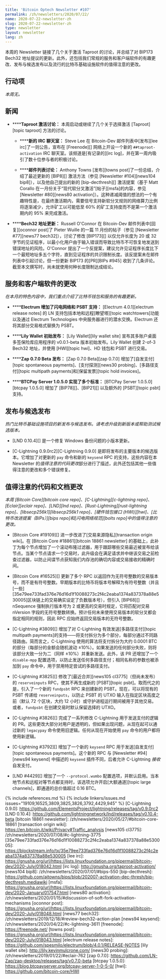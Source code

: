 ```yaml
---
title: 'Bitcoin Optech Newsletter #107'
permalink: /zh/newsletters/2020/07/22/
name: 2020-07-22-newsletter-zh
slug: 2020-07-22-newsletter-zh
type: newsletter
layout: newsletter
lang: zh
---
```

本周的 Newsletter 链接了几个关于激活 Taproot 的讨论，并总结了对 BIP173 Bech32 地址提议的更新。此外，还包括我们常规的服务和客户端软件的有趣更改、发布与候选发布以及流行的比特币基础设施软件的值得注意的更改。

## 行动项

*本周无。*

## 新闻

- **<!--taproot-activation-discussions-->****Taproot 激活讨论：** 本周启动或继续了几个关于选择激活 [Taproot][topic taproot] 方法的讨论。

  - **<!--new-irc-room-->****新的 IRC 聊天室：** Steve Lee 在 Bitcoin-Dev 邮件列表中[发布][lee irc]了一则公告，宣布在 [Freenode][] 网络上开设一个新的 `##taproot-activation` IRC 聊天室。该频道是[有记录的][irc log]，并在第一周内吸引了数十位参与者的积极讨论。

  - **<!--mailing-list-thread-->****邮件列表讨论：** Anthony Towns [发布][towns post]了一份总结，介绍了最近更新的 [BIP8][] 激活方法（参见 [Newsletter #104][news104 bip8]），以及他自己提出的新的 [bip-decthresh][] 激活提案（基于 Matt Corallo 在一月份关于“现代软分叉激活”[帖子][msfa]的内容，参见 [Newsletter #80][news80 activation]）。这种递减阈值的想法的一个有趣特性是，在最终激活期内，需要信号支持新软分叉规则的网络算力比例将逐渐减少，允许矿工以可能低至 60% 的矿工支持度而不是第一个激活期内的 95% 来完成激活。

- **<!--bech32-address-updates-->****Bech32 地址更新：** Russell O'Connor 在 Bitcoin-Dev 邮件列表中[回复][oconnor post]了 Pieter Wuille 的一篇 11 月份的帖子（参见 [Newsletter #77][news77 bech32]），讨论了修改 [BIP173][] 以仅允许长度为 20 或 32 字节的见证程序，以最小化用户由于输入错误而导致比特币不可恢复地发送到错误地址的风险。O'Connor 提出了一个反提案，建议允许见证程序长度比下一个最短地址多五个字符，直到见证程序的共识限制长度。该反提案未在邮件列表中引起讨论，但一份更新 BIP173 的[PR][BIPs #945] 收到了几条评论。截至本文撰写时，尚未就使用何种长度限制达成结论。

## 服务和客户端软件的更改

*在本月的特色内容中，我们重点介绍了比特币钱包和服务的有趣更新。*

- **<!--electrum-adds-lightning-network-and-psbt-support-->****Electrum 增加了闪电网络和 PSBT 支持：**
  [Electrum 4.0.1][electrum release notes] 的 LN 支持包括本地和远程[瞭望塔][topic watchtowers]功能以及通过 Electrum Technologies 中央服务器进行的潜水交换。Electrum 还将其部分交易格式替换为 PSBT。

- **<!--lily-wallet-initial-release-->****Lily Wallet 初始发布：**
  [Lily Wallet][lily wallet site] 宣布其多账户桌面多签保险库应用程序的 v0.0.1-beta 版本初始发布。Lily Wallet 创建 2-of-3 Bech32 地址，并使用 [HWI][topic hwi]、HD 钱包和 PSBT 进行交易。

- **<!--zap-0-7-0-beta-released-->****Zap 0.7.0 Beta 发布：** [Zap 0.7.0 Beta][zap 0.7.0] 增加了[自发支付][topic spontaneous payments]、[支付探测][news30 probing]、[多路径支付][topic multipath payments]和[保留发票][topic hold invoices]。

- **<!--btcpay-server-1-0-5-0-implements-various-standards-->****BTCPay Server 1.0.5.0 实现了多个标准：**
  [BTCPay Server 1.0.5.0][btcpay 1.0.5.0] 增加了 [BIP78][]、[BIP21][] 以及额外的 [PSBT][topic psbt] 支持。

## 发布与候选发布

*热门比特币基础设施项目的新发布与候选发布。请考虑升级到新版本或帮助测试候选版本。*

- [LND 0.10.4][] 是一个修复 Windows 备份问题的小版本更新。

- [C-Lightning 0.9.0rc2][C-Lightning 0.9.0] 是即将发布的主要版本的候选版本。它增加了对更新的 `pay` 命令和新的 `keysend` RPC 的支持，这些内容在本 Newsletter 的*值得注意的代码更改*部分进行了描述，此外还包括其他一些值得注意的更改和多个错误修复。

## 值得注意的代码和文档更改

*本周 [Bitcoin Core][bitcoin core repo]、[C-Lightning][c-lightning repo]、[Eclair][eclair repo]、[LND][lnd repo]、[Rust-Lightning][rust-lightning repo]、[libsecp256k1][libsecp256k1 repo]、[硬件钱包接口 (HWI)][hwi]、[比特币改进提案（BIPs）][bips repo]和[闪电网络规范][bolts repo]中的值得注意的更改。*

- [Bitcoin Core #19109][] 进一步改进了[交易来源隐私][transaction origin wiki]。在 [Bitcoin Core #18861][bitcoin 18861 newsletter] 的基础上，此补丁为每个节点增加了一个滚动布隆过滤器，用于跟踪哪些交易最近被宣布给该节点。当某个节点请求一个交易时，此升级会在满足请求并中继该交易之前检查过滤器，以防止间谍节点获知我们内存池的确切内容或交易接收的精确时间。

- [Bitcoin Core #16525][] 更新了多个 RPC 以返回作为无符号整数的交易版本号，而不是有符号整数。早期版本的比特币将版本号解释为有符号整数（并且[一些][35e79ee733fad376e76d16d1f10088273c2f4c2eaba1374a837378a88e530005]区块链上的交易确实设定了负数版本号），但引入 [BIP68][] nSequence 强制执行版本号为 2 或更高的交易时规定，它将匹配对交易 nVersion 字段的无符号整数转换。预计任何未来使用交易版本的软分叉都会指定相同的规则，因此 RPC 应始终返回交易版本的无符号整数。

- [C-Lightning #3809][] 增加了对 C-Lightning 有效发送[多路径支付][topic multipath payments]的支持——将支付拆分为多个部分，每部分通过不同路径路由。简而言之，C-Lightning 使用的算法将支付拆分为大约 0.0001 BTC 的部分（每部分的金额会随机波动 ±10%）。如果发送的任何部分失败，则将该部分大致一分为二（同样 ±10%）并重新发送。此外，该 PR 还增加了一个 `disable-mpp` 配置选项，以防止发送任何多路径支付；相同名称的参数也被添加到 `pay` 命令中，用于禁用特定尝试的多路径支付。

- [C-Lightning #3825][] 修改了[最近合并][news105 cl3775]（但尚未发布）的 `reserveinputs` RPC，使其不再生成新的 [PSBT][topic psbt]。取而代之的是，引入了一个新的 `fundpsbt` RPC 来创建新的 PSBT。现在，可以将现有的 PSBT 传递给 `reserveinputs`，以防止 PSBT 的 UTXO 输入在指定区块高度之前（默认 72 个区块，大约 12 小时）或守护进程运行期间被用于其他交易。或者，`fundpsbt` 在创建交易时默认保留选择的 UTXO。

- [C-Lightning #3826][] 完成了一系列修改 C-Lightning 用于发送支付的逻辑的 PR。这些更改大部分对用户是透明的，但如果出现问题，从现在起可以通过新的 `legacypay` 命令使用旧逻辑。任何从现在开始使用 `pay` 命令的用户都将使用新逻辑。

- [C-Lightning #3792][] 增加了一个新的 `keysend` RPC 用于发送[自发支付][topic spontaneous payments]。这个新的 RPC 与 [Newsletter #94][news94 keysend] 中描述的 `keysend` 插件不同，后者允许 C-Lightning *接收* 自发支付。

- [LND #4429][] 增加了一个 `--protocol.wumbo` 配置选项，并默认启用。当本地节点和远程对等节点都支持时，该选项允许开启[大额通道][topic large channels]，即通道的总价值超过 0.16 BTC。

{% include references.md %}
{% include linkers/issues.md issues="19109,16525,3809,3825,3826,3792,4429,945" %}
[C-Lightning 0.9.0]: https://github.com/ElementsProject/lightning/releases/tag/v0.9.0rc2
[LND 0.10.4]: https://github.com/lightningnetwork/lnd/releases/tag/v0.10.4-beta
[bitcoin 18861 newsletter]: /zh/newsletters/2020/05/27/#bitcoin-core-18861
[transaction origin wiki]: https://en.bitcoin.it/wiki/Privacy#Traffic_analysis
[news105 cl3775]: /zh/newsletters/2020/07/08/#c-lightning-3775
[35e79ee733fad376e76d16d1f10088273c2f4c2eaba1374a837378a88e530005]: https://blockstream.info/tx/35e79ee733fad376e76d16d1f10088273c2f4c2eaba1374a837378a88e530005
[lee irc]: https://gnusha.org/url/https://lists.linuxfoundation.org/pipermail/bitcoin-dev/2020-July/018042.html
[irc log]: http://gnusha.org/taproot-activation/
[news104 bip8]: /zh/newsletters/2020/07/01/#bips-550
[bip-decthresh]: https://github.com/ajtowns/bips/blob/202007-activation-dec-thresh/bip-decthresh.mediawiki
[msfa]: https://gnusha.org/url/https://lists.linuxfoundation.org/pipermail/bitcoin-dev/2020-January/017547.html
[news80 activation]: /zh/newsletters/2020/01/15/#discussion-of-soft-fork-activation-mechanisms
[oconnor post]: https://gnusha.org/url/https://lists.linuxfoundation.org/pipermail/bitcoin-dev/2020-July/018048.html
[news77 bech32]: /zh/newsletters/2019/12/18/#review-bech32-action-plan
[news94 keysend]: /zh/newsletters/2020/04/22/#c-lightning-3611
[freenode]: https://freenode.net/
[towns post]: https://gnusha.org/url/https://lists.linuxfoundation.org/pipermail/bitcoin-dev/2020-July/018043.html
[electrum release notes]: https://github.com/spesmilo/electrum/blob/4.0.1/RELEASE-NOTES
[lily wallet site]: http://lily.kevinmulcrone.com/
[news30 probing]: /zh/newsletters/2019/01/22/#eclair-762
[zap 0.7.0]: https://github.com/LN-Zap/zap-desktop/releases/tag/v0.7.0-beta
[btcpay 1.0.5.0]: https://blog.btcpayserver.org/btcpay-server-1-0-5-0/
[hwi]: https://github.com/bitcoin-core/HWI
